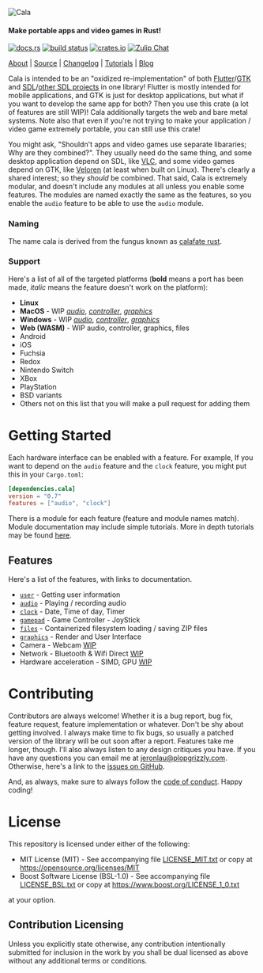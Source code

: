 ![Cala](https://libcala.github.io/logo.svg)

#### Make portable apps and video games in Rust!

[![docs.rs](https://docs.rs/cala/badge.svg)](https://docs.rs/cala)
[![build status](https://api.travis-ci.com/libcala/cala.svg?branch=master)](https://travis-ci.com/libcala/cala)
[![crates.io](https://img.shields.io/crates/v/cala.svg)](https://crates.io/crates/cala)
[![Zulip Chat](https://img.shields.io/badge/zulip-join_chat-darkgreen.svg)](https://cala.zulipchat.com/join/wkdkw53xb5htnchg8kqz0du0/)

[About](https://libcala.github.io/cala) |
[Source](https://github.com/libcala/cala) |
[Changelog](https://libcala.github.io/cala/changelog) |
[Tutorials](https://libcala.github.io/tutorials) |
[Blog](https://libcala.github.io)

Cala is intended to be an "oxidized re-implementation" of both
[Flutter](https://flutter.dev/)/[GTK](https://www.gtk.org/) and
[SDL](https://www.libsdl.org/)/[other SDL projects](https://www.libsdl.org/projects/)
in one library!  Flutter is mostly intended for mobile applications, and GTK is
just for desktop applications, but what if you want to develop the same app for
both?  Then you use this crate (a lot of features are still WIP)!  Cala
additionally targets the web and bare metal systems.  Note also that even if
you're not trying to make your application / video game extremely portable, you
can still use this crate!

You might ask, "Shouldn't apps and video games use separate libararies; Why are
they combined?".  They usually need do the same thing, and some desktop
application depend on SDL, like [VLC](https://www.videolan.org/vlc/), and some
video games depend on GTK, like [Veloren](https://veloren.net/) (at least when
built on Linux).  There's clearly a shared interest; so they *should* be
combined.  That said, Cala is extremely modular, and doesn't include any modules
at all unless you enable some features.  The modules are named exactly the same
as the features, so you enable the `audio` feature to be able to use the `audio`
module.

### Naming
The name cala is derived from the fungus known as
[calafate rust](https://en.wikipedia.org/wiki/Aecidium_magellanicum).

### Support
Here's a list of all of the targeted platforms (**bold** means a port has been made, *italic* means the feature doesn't work on the platform):

- **Linux**
- **MacOS** - WIP [*audio*](https://github.com/libcala/cala/issues/5), [*controller*](https://github.com/libcala/cala/issues/7), [*graphics*](https://github.com/libcala/cala/issues/9)
- **Windows** - WIP [*audio*](https://github.com/libcala/cala/issues/4), [*controller*](https://github.com/libcala/cala/issues/6), [*graphics*](https://github.com/libcala/cala/issues/8)
- **Web (WASM)** - WIP audio, controller, graphics, files
- Android
- iOS
- Fuchsia
- Redox
- Nintendo Switch
- XBox
- PlayStation
- BSD variants
- Others not on this list that you will make a pull request for adding them

# Getting Started
Each hardware interface can be enabled with a feature.  For example, If you
want to depend on the `audio` feature and the `clock`
feature, you might put this in your `Cargo.toml`:

```toml
[dependencies.cala]
version = "0.7"
features = ["audio", "clock"]
```

There is a module for each feature (feature and module names match).  Module documentation may include simple tutorials.  More in depth tutorials may be
found [here](https://libcala.github.io/tutorials).

## Features
Here's a list of the features, with links to documentation.

- [`user`](https://docs.rs/cala/0.7.0/cala/user/index.html) - Getting user information
- [`audio`](https://docs.rs/cala/0.7.0/cala/audio/index.html) - Playing / recording audio
- [`clock`](https://docs.rs/cala/0.7.0/cala/clock/index.html) - Date, Time of day, Timer
- [`gamepad`](https://docs.rs/cala/0.7.0/cala/gamepad/index.html) - Game Controller - JoyStick
- [`files`](https://docs.rs/cala/0.7.0/cala/files/index.html) - Containerized filesystem loading / saving ZIP files
- [`graphics`](https://docs.rs/cala/0.7.0/cala/graphics/index.html) - Render and User Interface
- Camera - Webcam [WIP](https://github.com/libcala/cala/issues/1)
- Network - Bluetooth & Wifi Direct [WIP](https://github.com/libcala/cala/issues/10)
- Hardware acceleration - SIMD, GPU [WIP](https://github.com/libcala/cala/issues/11)

# Contributing
Contributors are always welcome!  Whether it is a bug report, bug fix, feature
request, feature implementation or whatever.  Don't be shy about getting
involved.  I always make time to fix bugs, so usually a patched version of the
library will be out soon after a report.  Features take me longer, though.  I'll
also always listen to any design critiques you have.  If you have any questions
you can email me at jeronlau@plopgrizzly.com.  Otherwise, here's a link to the
[issues on GitHub](https://github.com/libcala/cala/issues).

And, as always, make sure to always follow the
[code of conduct](https://github.com/libcala/cala/blob/master/CODEOFCONDUCT.md).
Happy coding!

# License
This repository is licensed under either of the following:

- MIT License (MIT) - See accompanying file
  [LICENSE_MIT.txt](https://github.com/libcala/cala/blob/master/LICENSE_MIT.txt)
  or copy at https://opensource.org/licenses/MIT
- Boost Software License (BSL-1.0) - See accompanying file
  [LICENSE_BSL.txt](https://github.com/libcala/cala/blob/master/LICENSE_BSL.txt)
  or copy at https://www.boost.org/LICENSE_1_0.txt

at your option.

## Contribution Licensing
Unless you explicitly state otherwise, any contribution intentionally submitted
for inclusion in the work by you shall be dual licensed as above without any
additional terms or conditions.

